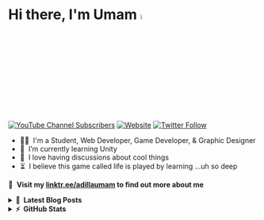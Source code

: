 # Hi there, I'm Umam <a href="https://wewnumam.github.io/"><img src="https://media.giphy.com/media/hvRJCLFzcasrR4ia7z/giphy.gif" width="5%"></a>

[![YouTube Channel Subscribers](https://img.shields.io/youtube/channel/subscribers/UC4Zw7AePItu5K9-3mgCxw-w?logo=youtube&logoColor=red&style=for-the-badge)](https://www.youtube.com/channel/UC4Zw7AePItu5K9-3mgCxw-w?sub_confirmation=1)
[![Website](https://img.shields.io/website?label=wewnumam.github.io&style=for-the-badge&url=https%3A%2F%2Fwewnumam.github.io)](https://wewnumam.github.io)
[![Twitter Follow](https://img.shields.io/twitter/follow/adillaumam?color=1DA1F2&logo=twitter&style=for-the-badge)](https://twitter.com/intent/follow?original_referer=https%3A%2F%2Fgithub.com%2Fwewnumam&screen_name=adillaumam)

- 🤹‍♂️ &nbsp;I'm a Student, Web Developer, Game Developer, & Graphic Designer
- 🌱 &nbsp;I’m currently learning Unity
- 🤖 &nbsp;I love having discussions about cool things
- ⏳ &nbsp;I believe this game called life is played by learning ...uh so deep

🔗 &nbsp;**Visit my [linktr.ee/adillaumam](https://linktr.ee/adillaumam) to find out more about me**

<details>
  <summary><b>📕 &nbsp;Latest Blog Posts</b></summary>
  <br/>

<!-- BLOG-POST-LIST:START -->
- [How to Run Your First Playtest](https://wewnumam.github.io/articles/how-to-run-your-first-playtest/)
- [Why Do People Play Games](https://wewnumam.github.io/articles/why-do-people-play-games/)
- [Making Money From Games](https://wewnumam.github.io/articles/making-money-from-games/)
- [5 Tips for Writing Clear and Concise Git Commit Messages](https://wewnumam.github.io/articles/5-tips-for-writing-clear-and-concise-git-commit-messages/)
- [5 Tips for Creating Clean Code](https://wewnumam.github.io/articles/5-tips-for-creating-clean-code/)
<!-- BLOG-POST-LIST:END -->

</details>

<details>
  <summary><b>⚡ &nbsp;GitHub Stats</b></summary>
  <br/>

[![Ahmad Adillaumam's github stats](https://github-readme-stats.vercel.app/api?username=wewnumam&show_icons=true&theme=dark)](https://github.com/wewnumam)

[![Ahmad Adillaumam's Top Langs](https://github-readme-stats.vercel.app/api/top-langs/?username=wewnumam&langs_count=8&layout=compact&theme=dark)](https://github.com/wewnumam)

<!--START_SECTION:waka-->
<!--END_SECTION:waka-->

</details>


